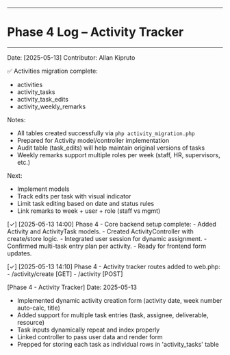 ---------------------------------------------------------------------------------------
# Phase 4 Log – Activity Tracker
---------------------------------------------------------------------------------------

Date: [2025-05-13]
Contributor: Allan Kipruto

✅ Activities migration complete:
  - activities
  - activity_tasks
  - activity_task_edits
  - activity_weekly_remarks

Notes:
- All tables created successfully via `php activity_migration.php`
- Prepared for Activity model/controller implementation
- Audit table (task_edits) will help maintain original versions of tasks
- Weekly remarks support multiple roles per week (staff, HR, supervisors, etc.)

Next:
- Implement models
- Track edits per task with visual indicator
- Limit task editing based on date and status rules
- Link remarks to week + user + role (staff vs mgmt)




[✓] [2025-05-13 14:00] Phase 4 - Core backend setup complete:
     - Added Activity and ActivityTask models.
     - Created ActivityController with create/store logic.
     - Integrated user session for dynamic assignment.
     - Confirmed multi-task entry plan per activity.
     - Ready for frontend form updates.


[✓] [2025-05-13 14:10] Phase 4 - Activity tracker routes added to web.php:
     - /activity/create [GET]
     - /activity        [POST]

[Phase 4 - Activity Tracker]
Date: 2025-05-13

- Implemented dynamic activity creation form (activity date, week number auto-calc, title)
- Added support for multiple task entries (task, assignee, deliverable, resource)
- Task inputs dynamically repeat and index properly
- Linked controller to pass user data and render form
- Prepped for storing each task as individual rows in 'activity_tasks' table
